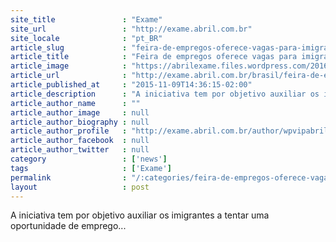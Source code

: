 ```yaml
---
site_title               : "Exame"
site_url                 : "http://exame.abril.com.br"
site_locale              : "pt_BR"
article_slug             : "feira-de-empregos-oferece-vagas-para-imigrantes-em-sao-paulo"
article_title            : "Feira de empregos oferece vagas para imigrantes em São Paulo"
article_image            : "https://abrilexame.files.wordpress.com/2016/09/size_960_16_9_imigrantes21.jpg?quality=70&strip=all&w=960"
article_url              : "http://exame.abril.com.br/brasil/feira-de-empregos-oferece-vagas-para-imigrantes-em-sao-paulo/"
article_published_at     : "2015-11-09T14:36:15-02:00"
article_description      : "A iniciativa tem por objetivo auxiliar os imigrantes a tentar uma oportunidade de emprego..."
article_author_name      : ""
article_author_image     : null
article_author_biography : null
article_author_profile   : "http://exame.abril.com.br/author/wpvipabril/"
article_author_facebook  : null
article_author_twitter   : null
category                 : ['news']
tags                     : ['Exame']
permalink                : "/:categories/feira-de-empregos-oferece-vagas-para-imigrantes-em-sao-paulo/"
layout                   : post
---
```


A iniciativa tem por objetivo auxiliar os imigrantes a tentar uma oportunidade de emprego...
